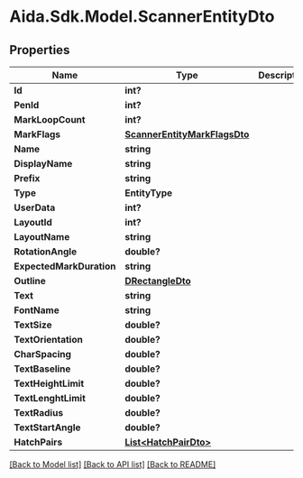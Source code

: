 # Aida.Sdk.Model.ScannerEntityDto

## Properties

Name | Type | Description | Notes
------------ | ------------- | ------------- | -------------
**Id** | **int?** |  | [optional] 
**PenId** | **int?** |  | [optional] 
**MarkLoopCount** | **int?** |  | [optional] 
**MarkFlags** | [**ScannerEntityMarkFlagsDto**](ScannerEntityMarkFlagsDto.md) |  | [optional] 
**Name** | **string** |  | [optional] 
**DisplayName** | **string** |  | [optional] 
**Prefix** | **string** |  | [optional] 
**Type** | **EntityType** |  | [optional] 
**UserData** | **int?** |  | [optional] 
**LayoutId** | **int?** |  | [optional] 
**LayoutName** | **string** |  | [optional] 
**RotationAngle** | **double?** |  | [optional] 
**ExpectedMarkDuration** | **string** |  | [optional] 
**Outline** | [**DRectangleDto**](DRectangleDto.md) |  | [optional] 
**Text** | **string** |  | [optional] 
**FontName** | **string** |  | [optional] 
**TextSize** | **double?** |  | [optional] 
**TextOrientation** | **double?** |  | [optional] 
**CharSpacing** | **double?** |  | [optional] 
**TextBaseline** | **double?** |  | [optional] 
**TextHeightLimit** | **double?** |  | [optional] 
**TextLenghtLimit** | **double?** |  | [optional] 
**TextRadius** | **double?** |  | [optional] 
**TextStartAngle** | **double?** |  | [optional] 
**HatchPairs** | [**List&lt;HatchPairDto&gt;**](HatchPairDto.md) |  | [optional] 

[[Back to Model list]](../README.md#documentation-for-models) [[Back to API list]](../README.md#documentation-for-api-endpoints) [[Back to README]](../README.md)

